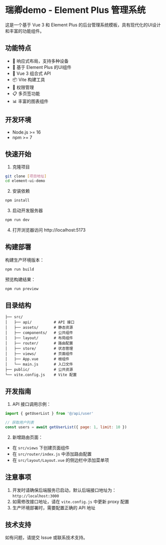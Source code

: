 # 瑞卿demo - Element Plus 管理系统

这是一个基于 Vue 3 和 Element Plus 的后台管理系统模板，具有现代化的UI设计和丰富的功能组件。

## 功能特点

- 📱 响应式布局，支持多种设备
- 🎨 基于 Element Plus 的UI组件
- 🚀 Vue 3 组合式 API
- 📦 Vite 构建工具
- 🔐 权限管理
- 📋 多页签功能
- 📊 丰富的图表组件

## 开发环境

- Node.js >= 16
- npm >= 7

## 快速开始

1. 克隆项目
```bash
git clone [项目地址]
cd element-ui-demo
```

2. 安装依赖
```bash
npm install
```

3. 启动开发服务器
```bash
npm run dev
```

4. 打开浏览器访问 http://localhost:5173

## 构建部署

构建生产环境版本：
```bash
npm run build
```

预览构建结果：
```bash
npm run preview
```

## 目录结构

```
├── src/
│   ├── api/          # API 接口
│   ├── assets/       # 静态资源
│   ├── components/   # 公共组件
│   ├── layout/       # 布局组件
│   ├── router/       # 路由配置
│   ├── store/        # 状态管理
│   ├── views/        # 页面组件
│   ├── App.vue       # 根组件
│   └── main.js       # 入口文件
├── public/           # 公共资源
└── vite.config.js    # Vite 配置
```

## 开发指南

1. API 接口调用示例：
```javascript
import { getUserList } from '@/api/user'

// 获取用户列表
const users = await getUserList({ page: 1, limit: 10 })
```

2. 新增路由页面：
- 在 `src/views` 下创建页面组件
- 在 `src/router/index.js` 中添加路由配置
- 在 `src/layout/Layout.vue` 的侧边栏中添加菜单项

## 注意事项

1. 开发时请确保后端服务已启动，默认后端接口地址为：`http://localhost:3000`
2. 如需修改接口地址，请在 `vite.config.js` 中更新 proxy 配置
3. 生产环境部署时，需要配置正确的 API 地址

## 技术支持

如有问题，请提交 Issue 或联系技术支持。
